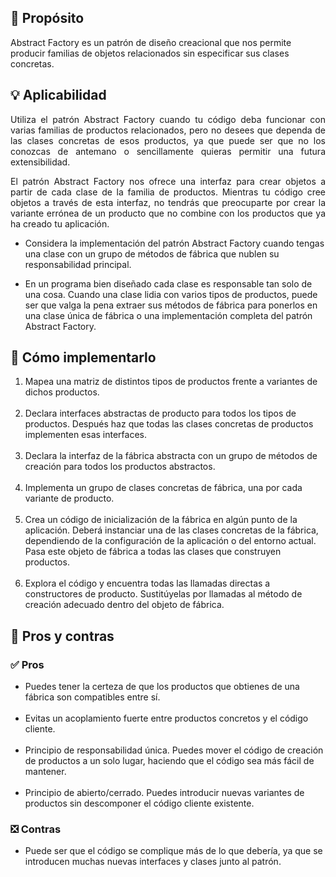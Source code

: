 ## 📌 Propósito

Abstract Factory es un patrón de diseño creacional que nos permite producir familias de objetos relacionados sin especificar sus clases concretas.

## 💡 Aplicabilidad
<p style="text-align: justify;">
Utiliza el patrón Abstract Factory cuando tu código deba funcionar con varias familias de productos relacionados, pero no desees que dependa de las clases concretas de esos productos, ya que puede ser que no los conozcas de antemano o sencillamente quieras permitir una futura extensibilidad.
</p>

<p style="text-align: justify;">
El patrón Abstract Factory nos ofrece una interfaz para crear objetos a partir de cada clase de la familia de productos. Mientras tu código cree objetos a través de esta interfaz, no tendrás que preocuparte por crear la variante errónea de un producto que no combine con los productos que ya ha creado tu aplicación.
</p>

* Considera la implementación del patrón Abstract Factory cuando tengas una clase con un grupo de métodos de fábrica que nublen su responsabilidad principal.


* En un programa bien diseñado cada clase es responsable tan solo de una cosa. Cuando una clase lidia con varios tipos de productos, puede ser que valga la pena extraer sus métodos de fábrica para ponerlos en una clase única de fábrica o una implementación completa del patrón Abstract Factory.


## 📝 Cómo implementarlo

1. Mapea una matriz de distintos tipos de productos frente a variantes de dichos productos.<br><br>
2. Declara interfaces abstractas de producto para todos los tipos de productos. Después haz que todas las clases concretas de productos implementen esas interfaces.<br><br>
3. Declara la interfaz de la fábrica abstracta con un grupo de métodos de creación para todos los productos abstractos.<br><br>
4. Implementa un grupo de clases concretas de fábrica, una por cada variante de producto.<br><br>
5. Crea un código de inicialización de la fábrica en algún punto de la aplicación. Deberá instanciar una de las clases concretas de la fábrica, dependiendo de la configuración de la aplicación o del entorno actual. Pasa este objeto de fábrica a todas las clases que construyen productos.<br><br>
6. Explora el código y encuentra todas las llamadas directas a constructores de producto. Sustitúyelas por llamadas al método de creación adecuado dentro del objeto de fábrica.

## 🚩 Pros y contras

### ✅ Pros

* Puedes tener la certeza de que los productos que obtienes de una fábrica son compatibles entre sí.<br></br>
* Evitas un acoplamiento fuerte entre productos concretos y el código cliente.<br></br>
* Principio de responsabilidad única. Puedes mover el código de creación de productos a un solo lugar, haciendo que el código sea más fácil de mantener.<br></br>
* Principio de abierto/cerrado. Puedes introducir nuevas variantes de productos sin descomponer el código cliente existente.

### ❎ Contras
* Puede ser que el código se complique más de lo que debería, ya que se introducen muchas nuevas interfaces y clases junto al patrón.<br></br>

